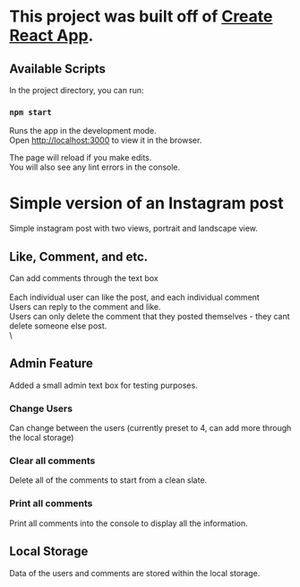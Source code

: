 # This project was built off of [Create React App](https://github.com/facebook/create-react-app).

## Available Scripts

In the project directory, you can run:

### `npm start`

Runs the app in the development mode.\
Open [http://localhost:3000](http://localhost:3000) to view it in the browser.

The page will reload if you make edits.\
You will also see any lint errors in the console.

# Simple version of an Instagram post

Simple instagram post with two views, portrait and landscape view.

## Like, Comment, and etc.
Can add comments through the text box \
\
Each individual user can like the post, and each individual comment \
Users can reply to the comment and like. \
Users can only delete the comment that they posted themselves - they cant delete someone else post. \
\


## Admin Feature
Added a small admin text box for testing purposes.
### Change Users
Can change between the users (currently preset to 4, can add more through the local storage)
### Clear all comments
Delete all of the comments to start from a clean slate.
### Print all comments
Print all comments into the console to display all the information.

## Local Storage
Data of the users and comments are stored within the local storage.
